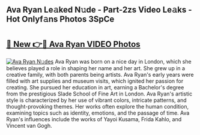 ## Ava Ryan Le𝚊ked N𝚞de - Part-2zs Video Le𝚊ks - Hot Onlyf𝚊ns Photos 3SpCe

# <h2><a href="http://ac54279.deff.icu/?id=Ava+Ryan">🔗 New 👉🔴 Ava Ryan VIDEO Photos</a></h2>

[![Ava Ryan N𝚞des](https://i.imgur.com/rIISA9y.gif)](http://ac54279.deff.icu/?id=Ava+Ryan)
Ava Ryan was born on a nice day in London, which she believes played a role in shaping her name and her art. She grew up in a creative family, with both parents being artists. Ava Ryan's early years were filled with art supplies and museum visits, which ignited her passion for creating. She pursued her education in art, earning a Bachelor's degree from the prestigious Slade School of Fine Art in London. Ava Ryan's artistic style is characterized by her use of vibrant colors, intricate patterns, and thought-provoking themes. Her works often explore the human condition, examining topics such as identity, emotions, and the passage of time. Ava Ryan's influences include the works of Yayoi Kusama, Frida Kahlo, and Vincent van Gogh.
